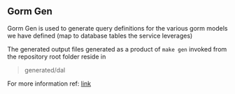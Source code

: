 ## Gorm Gen
Gorm Gen is used to generate query definitions for the various gorm models we have defined (map to database tables the service leverages)

The generated output files generated as a product of `make gen` invoked from the repository root folder reside in
> generated/dal

For more information ref: [link](https://gorm.io/gen/dynamic_sql.html)
